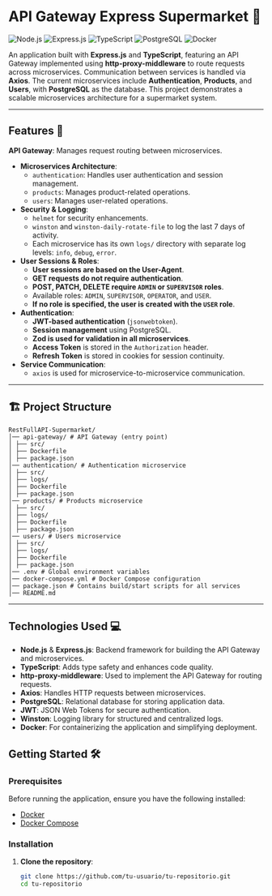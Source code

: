 # API Gateway Express Supermarket 🛒

![Node.js](https://img.shields.io/badge/Node.js-339933?logo=node.js&logoColor=white)
![Express.js](https://img.shields.io/badge/Express.js-000000?logo=express&logoColor=white)
![TypeScript](https://img.shields.io/badge/TypeScript-3178C6?logo=typescript&logoColor=white)
![PostgreSQL](https://img.shields.io/badge/PostgreSQL-316192?logo=postgresql&logoColor=white)
![Docker](https://img.shields.io/badge/Docker-2496ED?logo=docker&logoColor=white)

An application built with **Express.js** and **TypeScript**, featuring an API Gateway implemented using **http-proxy-middleware** to route requests across microservices. Communication between services is handled via **Axios**. The current microservices include **Authentication**, **Products**, and **Users**, with **PostgreSQL** as the database. This project demonstrates a scalable microservices architecture for a supermarket system.

---

## Features 🚀

**API Gateway**: Manages request routing between microservices.  
- **Microservices Architecture**:
  - `authentication`: Handles user authentication and session management.
  - `products`: Manages product-related operations.
  - `users`: Manages user-related operations.  
- **Security & Logging**:
  - `helmet` for security enhancements.  
  - `winston` and `winston-daily-rotate-file` to log the last 7 days of activity.  
  - Each microservice has its own `logs/` directory with separate log levels: `info`, `debug`, `error`.  
- **User Sessions & Roles**:
  - **User sessions are based on the User-Agent**.  
  - **GET requests do not require authentication**.  
  - **POST, PATCH, DELETE require `ADMIN` or `SUPERVISOR` roles**.  
  - Available roles: `ADMIN`, `SUPERVISOR`, `OPERATOR`, and `USER`.  
  - **If no role is specified, the user is created with the `USER` role**.  
- **Authentication**:
  - **JWT-based authentication** (`jsonwebtoken`).  
  - **Session management** using PostgreSQL.  
  - **Zod is used for validation in all microservices**.  
  - **Access Token** is stored in the `Authorization` header.  
  - **Refresh Token** is stored in cookies for session continuity.  
- **Service Communication**:
  - `axios` is used for microservice-to-microservice communication.  

---
## 🏗️ Project Structure 
```
RestFullAPI-Supermarket/
│── api-gateway/ # API Gateway (entry point)
│ ├── src/
│ ├── Dockerfile
│ ├── package.json
│── authentication/ # Authentication microservice
│ ├── src/
│ ├── logs/
│ ├── Dockerfile
│ ├── package.json
│── products/ # Products microservice
│ ├── src/
│ ├── logs/
│ ├── Dockerfile
│ ├── package.json
│── users/ # Users microservice
│ ├── src/
│ ├── logs/
│ ├── Dockerfile
│ ├── package.json
│── .env # Global environment variables
│── docker-compose.yml # Docker Compose configuration
│── package.json # Contains build/start scripts for all services
│── README.md
```
---
## Technologies Used 💻

- **Node.js** & **Express.js**: Backend framework for building the API Gateway and microservices.
- **TypeScript**: Adds type safety and enhances code quality.
- **http-proxy-middleware**: Used to implement the API Gateway for routing requests.
- **Axios**: Handles HTTP requests between microservices.
- **PostgreSQL**: Relational database for storing application data.
- **JWT**: JSON Web Tokens for secure authentication.
- **Winston**: Logging library for structured and centralized logs.
- **Docker**: For containerizing the application and simplifying deployment.

## Getting Started 🛠️

### Prerequisites

Before running the application, ensure you have the following installed:

- [Docker](https://www.docker.com/)
- [Docker Compose](https://docs.docker.com/compose/)

### Installation

1. **Clone the repository**:

   ```bash
   git clone https://github.com/tu-usuario/tu-repositorio.git
   cd tu-repositorio

